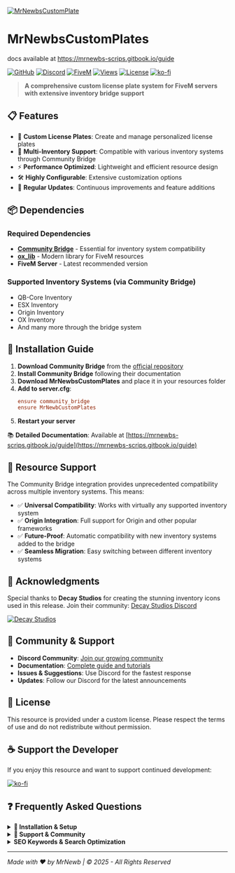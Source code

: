 [![MrNewbsCustomPlate](https://i.imgur.com/UPyWXAs.png)](https://i.imgur.com/UPyWXAs.png)

# MrNewbsCustomPlates
docs available at https://mrnewbs-scrips.gitbook.io/guide

[![GitHub](https://img.shields.io/badge/GitHub-Repository-181717?style=for-the-badge&logo=github)](https://github.com/mrnewb)
[![Discord](https://img.shields.io/badge/Discord-Community-5865F2?style=for-the-badge&logo=discord&logoColor=white)](https://discord.gg/mrnewbscripts)
[![FiveM](https://img.shields.io/badge/FiveM-Resource-F40552?style=for-the-badge&logo=fivem)](https://fivem.net/)
[![Views](https://img.shields.io/badge/Views-1.2K+-brightgreen?style=for-the-badge&logo=eye)](https://github.com/mrnewb)
[![License](https://img.shields.io/badge/License-Custom-blue?style=for-the-badge)](#license)
[![ko-fi](https://ko-fi.com/img/githubbutton_sm.svg)](https://ko-fi.com/R5R76BIM9)

> **A comprehensive custom license plate system for FiveM servers with extensive inventory bridge support**

## 📋 Features

- 🎨 **Custom License Plates**: Create and manage personalized license plates
- 🔗 **Multi-Inventory Support**: Compatible with various inventory systems through Community Bridge
- ⚡ **Performance Optimized**: Lightweight and efficient resource design
- 🛠️ **Highly Configurable**: Extensive customization options
- 🔄 **Regular Updates**: Continuous improvements and feature additions

## 📦 Dependencies

### Required Dependencies
- **[Community Bridge](https://github.com/TheOrderFivem/community_bridge/tree/main)** - Essential for inventory system compatibility
- **[ox_lib](https://github.com/overextended/ox_lib)** - Modern library for FiveM resources
- **FiveM Server** - Latest recommended version

### Supported Inventory Systems (via Community Bridge)
- QB-Core Inventory
- ESX Inventory
- Origin Inventory
- OX Inventory
- And many more through the bridge system

## 🚀 Installation Guide

1. **Download Community Bridge** from the [official repository](https://github.com/The-Order-Of-The-Sacred-Framework/community_bridge)
2. **Install Community Bridge** following their documentation
3. **Download MrNewbsCustomPlates** and place it in your resources folder
4. **Add to server.cfg**:
   ```cfg
   ensure community_bridge
   ensure MrNewbCustomPlates
   ```
5. **Restart your server**

📚 **Detailed Documentation**: Available at [https://mrnewbs-scrips.gitbook.io/guide](https://mrnewbs-scrips.gitbook.io/guide)

## 🎯 Resource Support

The Community Bridge integration provides unprecedented compatibility across multiple inventory systems. This means:

- ✅ **Universal Compatibility**: Works with virtually any supported inventory system
- ✅ **Origin Integration**: Full support for Origin and other popular frameworks
- ✅ **Future-Proof**: Automatic compatibility with new inventory systems added to the bridge
- ✅ **Seamless Migration**: Easy switching between different inventory systems

## 🙏 Acknowledgments

Special thanks to **Decay Studios** for creating the stunning inventory icons used in this release. 
Join their community: [Decay Studios Discord](https://discord.gg/yDXZwZPjdN)

[![Decay Studios](https://i.imgur.com/a6n1J4u.png)](https://i.imgur.com/a6n1J4u.png)

## 💬 Community & Support

- **Discord Community**: [Join our growing community](https://discord.gg/mrnewbscripts)
- **Documentation**: [Complete guide and tutorials](https://mrnewbs-scrips.gitbook.io/guide)
- **Issues & Suggestions**: Use Discord for the fastest response
- **Updates**: Follow our Discord for the latest announcements

## 📄 License

This resource is provided under a custom license. Please respect the terms of use and do not redistribute without permission.

## ☕ Support the Developer

If you enjoy this resource and want to support continued development:

[![ko-fi](https://ko-fi.com/img/githubbutton_sm.svg)](https://ko-fi.com/R5R76BIM9)

## ❓ Frequently Asked Questions

<details>
<summary><strong>🔧 Installation & Setup</strong></summary>

### Q: Do I need Community Bridge to use this resource?
**A:** Yes, Community Bridge is a required dependency. This resource will not function without it.

### Q: Which inventory systems are supported?
**A:** Through Community Bridge, we support QB-Core, ESX, Origin, OX Inventory, and many others. The bridge handles compatibility automatically.

### Q: The resource isn't working after installation. What should I do?
**A:** Make sure you have:
1. Installed Community Bridge first
2. Added both resources to your server.cfg in the correct order
3. Restarted your server completely
4. Check the console for any error messages

</details>

<details>
<summary><strong>💬 Support & Community</strong></summary>

### Q: Where can I get help if I have issues?
**A:** Join our Discord community for the fastest support. We have dedicated channels for troubleshooting.

### Q: Can I request new features?
**A:** Absolutely! Join our Discord and share your ideas in the suggestions channel.

### Q: Is this resource free?
**A:** Yes, this resource is free to use. If you enjoy it, consider supporting the developer through Ko-fi.

</details>


<details>
<summary><strong>SEO Keywords & Search Optimization</strong></summary>

**FiveM Scripts:** FiveM scripts • FiveM resources • FiveM development • FiveM server scripts • Custom FiveM scripts • Professional FiveM scripts • FiveM script developer • FiveM lua scripts • Best FiveM scripts • Free FiveM scripts • Quality FiveM scripts • Custom plate scripts

**Custom License Plates:** FiveM custom plates • License plate FiveM • Custom license plates • Personalized plates • Vehicle customization • Plate customization • Custom vehicle plates • License plate system • Vehicle registration • Plate designer • Custom car plates • Unique license plates

**Vehicle Systems:** Vehicle customization • Car modification • Vehicle accessories • Automotive scripts • Vehicle enhancement • Car personalization • Vehicle identity • Registration systems • Vehicle branding • Automotive roleplay

**Framework Compatibility:** ESX scripts • QBCore scripts • Qbox scripts • QBX scripts • QB-Core resources • Multi-framework scripts • ESX resources • QBCore resources • Framework compatibility • Universal FiveM scripts • Cross-framework development • ESX QBCore Qbox compatibility

**Plate Management:** Plate creation • License management • Vehicle plates • Plate templates • Custom designs • Plate editor • Registration plates • Personalized registration • Vehicle identification • Plate workshop

**Free Resources:** Free FiveM scripts • Open source FiveM • Community FiveM scripts • No escrow FiveM • Unencrypted scripts • Community resources • Free roleplay scripts • Open source roleplay • Community driven development

**Roleplay Enhancement:** GTA V roleplay • GTA RP scripts • Roleplay server scripts • RP server resources • Immersive roleplay • Professional roleplay scripts • Roleplay enhancement tools • Vehicle roleplay • Automotive roleplay

**Multi-Location Systems:** Multiple shops • Multi-location scripts • Shop networks • Business chains • Location management • Map integration • Blip systems • Multi-point systems

**Time-Based Features:** Scheduled operations • Time-based scripts • Business hours • Operating schedules • Timed availability • Schedule management • Time controls

**Technical Features:** Lua programming • Lua scripting • FiveM development • Lightweight scripts • Performance optimization • Community Bridge integration • Ox Library integration • Modern framework support

**Search Tags:** `fivem-scripts` `custom-plates` `license-plates` `vehicle-customization` `esx-scripts` `qbcore-scripts` `qbox-scripts` `qbx-scripts` `vehicle-scripts` `plate-system` `car-modification` `automotive-scripts` `free-fivem` `lua-programming` `gta5-roleplay` `roleplay-scripts` `vehicle-system` `customization-system` `fivem-resources` `open-source` `multi-framework` `professional-scripts` `community-bridge` `ox-lib` `qb-core` `qbox` `qbx` `free` `script` `mrnewb` `community_bridge` `platechanger` `plate`

</details>

---

*Made with ❤️ by MrNewb | © 2025 - All Rights Reserved*

